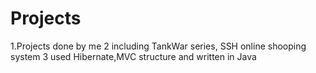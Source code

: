 # Projects
1.Projects done by me
2 including TankWar series, SSH online shooping system
3 used Hibernate,MVC structure and written in Java

